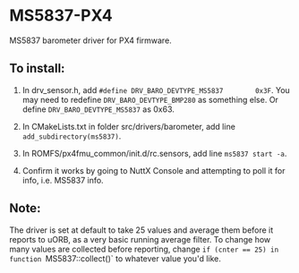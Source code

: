 # MS5837-PX4

MS5837 barometer driver for PX4 firmware. 

## To install:

1. In drv_sensor.h, add `#define DRV_BARO_DEVTYPE_MS5837		0x3F`. You may need to redefine `DRV_BARO_DEVTYPE_BMP280` as something else. 
   Or define `DRV_BARO_DEVTYPE_MS5837` as 0x63.

2. In CMakeLists.txt in folder src/drivers/barometer, add line `add_subdirectory(ms5837)`. 

3. In ROMFS/px4fmu_common/init.d/rc.sensors, add line `ms5837 start -a`. 

4. Confirm it works by going to NuttX Console and attempting to poll it for info, i.e. MS5837 info. 

## Note:

The driver is set at default to take 25 values and average them before it reports to uORB, as a very basic running average filter. 
To change how many values are collected before reporting, change `if (cnter == 25) in function `MS5837::collect()` to whatever value you'd like. 




